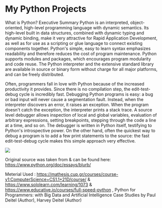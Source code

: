 # My Python Projects

What is Python? Executive Summary
Python is an interpreted, object-oriented, high-level programming language with dynamic semantics. Its high-level built in data structures, combined with dynamic typing and dynamic binding, make it very attractive for Rapid Application Development, as well as for use as a scripting or glue language to connect existing components together. Python's simple, easy to learn syntax emphasizes readability and therefore reduces the cost of program maintenance. Python supports modules and packages, which encourages program modularity and code reuse. The Python interpreter and the extensive standard library are available in source or binary form without charge for all major platforms, and can be freely distributed.

Often, programmers fall in love with Python because of the increased productivity it provides. Since there is no compilation step, the edit-test-debug cycle is incredibly fast. Debugging Python programs is easy: a bug or bad input will never cause a segmentation fault. Instead, when the interpreter discovers an error, it raises an exception. When the program doesn't catch the exception, the interpreter prints a stack trace. A source level debugger allows inspection of local and global variables, evaluation of arbitrary expressions, setting breakpoints, stepping through the code a line at a time, and so on. The debugger is written in Python itself, testifying to Python's introspective power. On the other hand, often the quickest way to debug a program is to add a few print statements to the source: the fast edit-test-debug cycle makes this simple approach very effective.

![](https://th.bing.com/th/id/R.6c253b6b4562ea29d1223251d46e767f?rik=oTlwfQZkD0JpjA&pid=ImgRaw)


Original source was taken from & can be found here: https://www.python.org/doc/essays/blurb/

Meterial Used : https://mathesis.cup.gr/courses/course-v1:ComputerScience+CS1.1+21D/course/ & https://www.sololearn.com/learning/1073 & https://www.educative.io/courses/full-speed-python , Python for Programmers: with Big Data and Artificial Intelligence Case Studies by Paul Deitel (Author), Harvey Deitel (Author)


